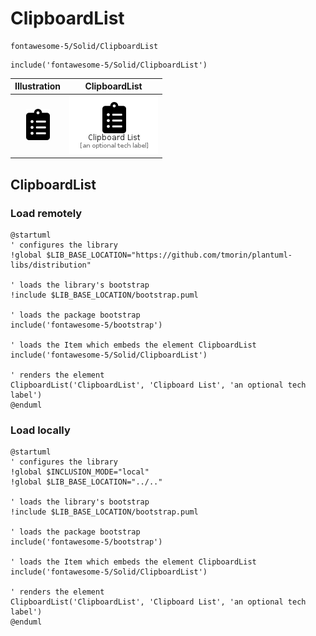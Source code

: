 # ClipboardList


```text
fontawesome-5/Solid/ClipboardList
```

```text
include('fontawesome-5/Solid/ClipboardList')
```



| Illustration | ClipboardList |
| :---: | :---: |
| ![illustration for Illustration](../../fontawesome-5/Solid/ClipboardList.png) | ![illustration for ClipboardList](../../fontawesome-5/Solid/ClipboardList.Local.png) |




## ClipboardList

### Load remotely
```plantuml
@startuml
' configures the library
!global $LIB_BASE_LOCATION="https://github.com/tmorin/plantuml-libs/distribution"

' loads the library's bootstrap
!include $LIB_BASE_LOCATION/bootstrap.puml

' loads the package bootstrap
include('fontawesome-5/bootstrap')

' loads the Item which embeds the element ClipboardList
include('fontawesome-5/Solid/ClipboardList')

' renders the element
ClipboardList('ClipboardList', 'Clipboard List', 'an optional tech label')
@enduml
```

### Load locally
```plantuml
@startuml
' configures the library
!global $INCLUSION_MODE="local"
!global $LIB_BASE_LOCATION="../.."

' loads the library's bootstrap
!include $LIB_BASE_LOCATION/bootstrap.puml

' loads the package bootstrap
include('fontawesome-5/bootstrap')

' loads the Item which embeds the element ClipboardList
include('fontawesome-5/Solid/ClipboardList')

' renders the element
ClipboardList('ClipboardList', 'Clipboard List', 'an optional tech label')
@enduml
```


